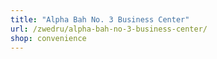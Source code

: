 ```yaml
---
title: "Alpha Bah No. 3 Business Center"
url: /zwedru/alpha-bah-no-3-business-center/
shop: convenience
---
```

